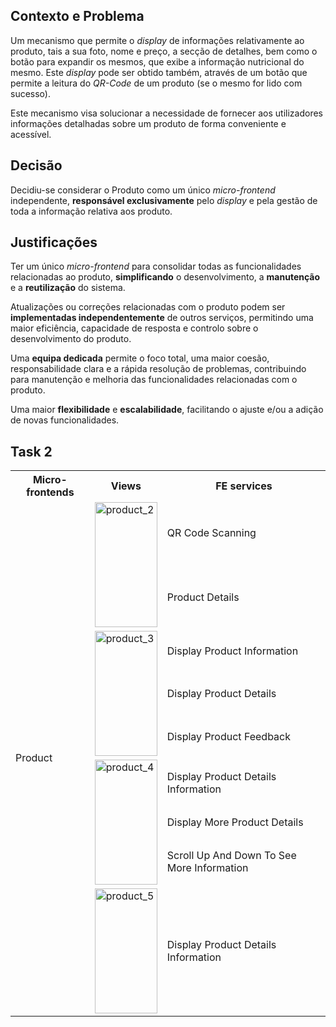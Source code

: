 ## Contexto e Problema

Um mecanismo que permite o *display* de informações relativamente ao produto, tais a sua foto, nome e preço, a secção de detalhes, bem como o botão para expandir os mesmos, que exibe a informação nutricional do mesmo. Este *display* pode ser obtido também, através de um botão que permite a leitura do *QR-Code* de um produto (se o mesmo for lido com sucesso).

Este mecanismo visa solucionar a necessidade de fornecer aos utilizadores informações detalhadas sobre um produto de forma conveniente e acessível.

## Decisão

Decidiu-se considerar o Produto como um único *micro-frontend* independente, **responsável exclusivamente** pelo *display* e pela gestão de toda a informação relativa aos produto.

## Justificações

Ter um único *micro-frontend* para consolidar todas as funcionalidades relacionadas ao produto, **simplificando** o desenvolvimento, a **manutenção** e a **reutilização** do sistema.

Atualizações ou correções relacionadas com o produto podem ser **implementadas independentemente** de outros serviços, permitindo uma maior eficiência, capacidade de resposta e controlo sobre o desenvolvimento do produto.

Uma **equipa dedicada** permite o foco total, uma maior coesão, responsabilidade clara e a rápida resolução de problemas, contribuindo para manutenção e melhoria das funcionalidades relacionadas com o produto.

Uma maior **flexibilidade** e **escalabilidade**, facilitando o ajuste e/ou a adição de novas funcionalidades.

## Task 2

<table>
  <tr>
    <th>Micro-frontends</th>
    <th>Views</th>
    <th>FE services</th>
  </tr>
  <tr>
    <td rowspan="12">Product</td>
    <td rowspan="2"><img src="./Product_2.png" alt="product_2" width="100" height="200"></td>
    <td>QR Code Scanning</td>
  </tr>
  <tr>
    <td>Product Details </td>
  </tr>
    <td rowspan="3"><img src="./Product_3.png" alt="product_3" width="100" height="200"></td>
    <td>Display Product Information </td>
  </tr>
  <tr>
    <td>Display Product Details</td>
  </tr>
   <tr>
    <td>Display Product Feedback</td>
  </tr>
    <td rowspan="3"><img src="./Product_4.png" alt="product_4" width="100" height="200"></td>
    <td>Display Product Details Information</td>
  </tr>
  <tr>
    <td>Display More Product Details</td>
  </tr>
  <tr>
    <td>Scroll Up And Down To See More Information</td>
  </tr>
   </tr>
    <td rowspan="1"><img src="./Product_5.png" alt="product_5" width="100" height="200"></td>
    <td>Display Product Details Information</td>
  </tr>
</table>
